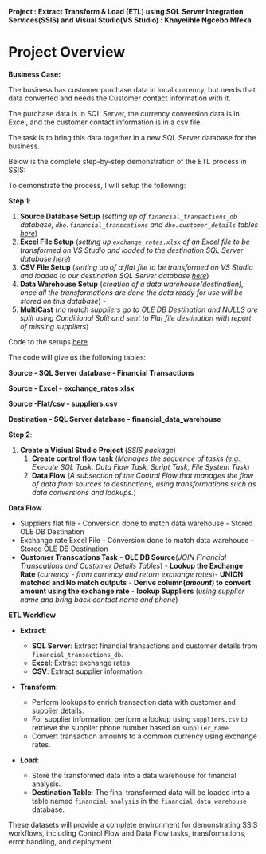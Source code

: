 **Project : Extract Transform & Load (ETL) using SQL Server Integration Services(SSIS) and Visual Studio(VS Studio) : Khayelihle Ngcebo Mfeka**

# Project Overview

**Business Case:**

The business has customer purchase data in local currency, but needs that data converted and needs the Customer contact information with it.

The purchase data is in SQL Server, the currency conversion data is in Excel, and the customer contact information is in a csv file.

The task is to bring this data together in a new SQL Server database for the business.

Below is the complete step-by-step demonstration of the ETL process in SSIS:

To demonstrate the process, I will setup the following:

**Step 1**:

  1. **Source Database Setup** (*setting up of `financial_transactions_db` database, `dbo.financial_transcations` and `dbo.customer_details` tables [here]()*)
  2. **Excel File Setup** (*setting up `exchange_rates.xlsx` of an Excel file to be transformed on VS Studio and loaded to the destination SQL Server database [here]()*)
  3. **CSV File Setup** (*setting up of a flat file to be transformed on VS Studio and loaded to our destination SQL Server database [here]()*)
  4. **Data Warehouse Setup** (*creation of a data warehouse(destination), once all the transformations are done the data ready for use will be stored on this database*) -
  5. **MultiCast** (*no match suppliers go to OLE DB Destination and NULLS are split using Conditional Split and sent to Flat file destination with report of missing suppliers*)

Code to the setups [here](https://github.com/KhayelihleMfeka/Data-Science-Projects/blob/main/ETL%20Using%20SSIS/Database%20setup.md)

The code will give us the following tables:

**Source - SQL Server database - Financial Transactions**

**Source - Excel - exchange_rates.xlsx**

**Source -Flat/csv - suppliers.csv**

**Destination - SQL Server database - financial_data_warehouse**

**Step 2**:

  1. **Create a Visiual Studio Project** (*SSIS package*)
      1. **Create control flow task**  (*Manages the sequence of tasks (e.g., Execute SQL Task, Data Flow Task, Script Task, File System Task*)
      2. **Data Flow** (*A subsection of the Control Flow that manages the flow of data from sources to destinations, using transformations such as data conversions and lookups.*)
     
**Data Flow**

* Suppliers flat file - Conversion done to match data warehouse - Stored OLE DB Destination
* Exchange rate Excel File - Conversion done to match data warehouse - Stored OLE DB Destination
* **Customer Transcations Task** - **OLE DB Source**(*JOIN Financial Transcations and Customer Details Tables*) - **Lookup the Exchange Rate** (*currency - from currency and return exchange rates*)- **UNION matched and No match outputs** - **Derive column(*amount*) to convert amount using the exchange rate** - **lookup Suppliers** (*using supplier name and bring back contact name and phone*)



**ETL Workflow**

- **Extract**:
  - **SQL Server**: Extract financial transactions and customer details from `financial_transactions_db`.
  - **Excel**: Extract exchange rates.
  - **CSV**: Extract supplier information.

- **Transform**:
  - Perform lookups to enrich transaction data with customer and supplier details.
  - For supplier information, perform a lookup using `suppliers.csv` to retrieve the supplier phone number based on `supplier_name`.
  - Convert transaction amounts to a common currency using exchange rates.

- **Load**:
  - Store the transformed data into a data warehouse for financial analysis.
  - **Destination Table**: The final transformed data will be loaded into a table named `financial_analysis` in the `financial_data_warehouse` database.

These datasets will provide a complete environment for demonstrating SSIS workflows, including Control Flow and Data Flow tasks, transformations, error handling, and deployment. 






